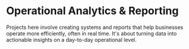 # Operational Analytics & Reporting
Projects here involve creating systems and reports that help businesses operate more efficiently, often in real time. It's about turning data into actionable insights on a day-to-day operational level.


